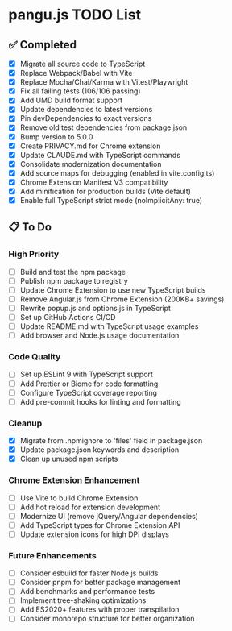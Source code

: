 # pangu.js TODO List

## ✅ Completed

- [x] Migrate all source code to TypeScript
- [x] Replace Webpack/Babel with Vite
- [x] Replace Mocha/Chai/Karma with Vitest/Playwright
- [x] Fix all failing tests (106/106 passing)
- [x] Add UMD build format support
- [x] Update dependencies to latest versions
- [x] Pin devDependencies to exact versions
- [x] Remove old test dependencies from package.json
- [x] Bump version to 5.0.0
- [x] Create PRIVACY.md for Chrome extension
- [x] Update CLAUDE.md with TypeScript commands
- [x] Consolidate modernization documentation
- [x] Add source maps for debugging (enabled in vite.config.ts)
- [x] Chrome Extension Manifest V3 compatibility
- [x] Add minification for production builds (Vite default)
- [x] Enable full TypeScript strict mode (noImplicitAny: true)

## 📋 To Do

### High Priority

- [ ] Build and test the npm package
- [ ] Publish npm package to registry
- [ ] Update Chrome Extension to use new TypeScript builds
- [ ] Remove Angular.js from Chrome Extension (200KB+ savings)
- [ ] Rewrite popup.js and options.js in TypeScript
- [ ] Set up GitHub Actions CI/CD
- [ ] Update README.md with TypeScript usage examples
- [ ] Add browser and Node.js usage documentation

### Code Quality

- [ ] Set up ESLint 9 with TypeScript support
- [ ] Add Prettier or Biome for code formatting
- [ ] Configure TypeScript coverage reporting
- [ ] Add pre-commit hooks for linting and formatting

### Cleanup

- [x] Migrate from .npmignore to 'files' field in package.json
- [x] Update package.json keywords and description  
- [x] Clean up unused npm scripts

### Chrome Extension Enhancement

- [ ] Use Vite to build Chrome Extension
- [ ] Add hot reload for extension development
- [ ] Modernize UI (remove jQuery/Angular dependencies)
- [ ] Add TypeScript types for Chrome Extension API
- [ ] Update extension icons for high DPI displays

### Future Enhancements

- [ ] Consider esbuild for faster Node.js builds
- [ ] Consider pnpm for better package management
- [ ] Add benchmarks and performance tests
- [ ] Implement tree-shaking optimizations
- [ ] Add ES2020+ features with proper transpilation
- [ ] Consider monorepo structure for better organization
